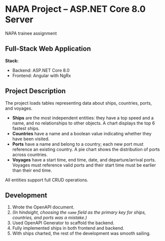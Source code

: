 # NAPA Project – ASP.NET Core 8.0 Server

NAPA trainee assignment

## Full-Stack Web Application  
**Stack:**  
- Backend: ASP.NET Core 8.0  
- Frontend: Angular with NgRx  

## Project Description  
The project loads tables representing data about ships, countries, ports, and voyages.

- **Ships** are the most independent entities: they have a top speed and a name, and no relationships to other objects. A chart displays the top 6 fastest ships.  
- **Countries** have a name and a boolean value indicating whether they have been visited.  
- **Ports** have a name and belong to a country; each new port must reference an existing country. A pie chart shows the distribution of ports across countries.  
- **Voyages** have a start time, end time, date, and departure/arrival ports. Voyages must reference valid ports and their start time must be earlier than their end time.  

All entities support full CRUD operations.

## Development  
1. Wrote the OpenAPI document.  
2. *(In hindsight, choosing the `name` field as the primary key for ships, countries, and ports was a mistake.)*  
3. Used OpenAPI Generator to scaffold the backend.  
4. Fully implemented ships in both frontend and backend.  
5. With ships charted, the rest of the development was smooth sailing.  
